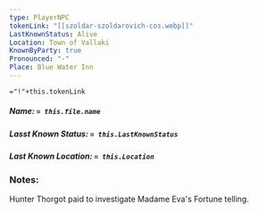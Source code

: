 ```yaml
---
type: PlayerNPC
tokenLink: "[[szoldar-szoldarovich-cos.webp]]"
LastKnownStatus: Alive
Location: Town of Vallaki
KnownByParty: true
Pronounced: "-"
Place: Blue Water Inn
---
```

    
`="!"+this.tokenLink`
##### Name: `= this.file.name`
##### Lasst Known Status: `= this.LastKnownStatus`
##### Last Known Location: `= this.Location`
### Notes:
Hunter Thorgot paid to investigate Madame Eva's Fortune telling.
